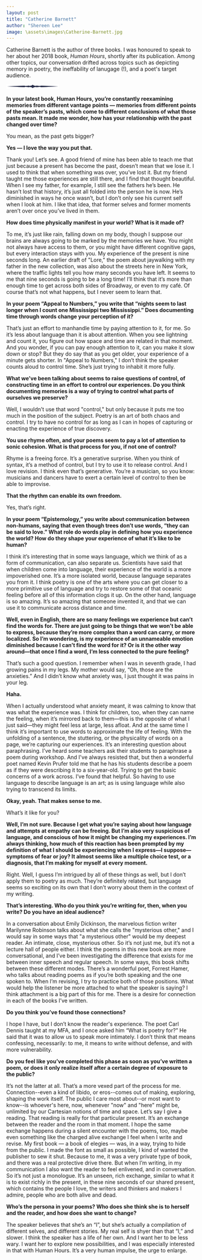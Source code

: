 ```yaml
---
layout: post
title: "Catherine Barnett"
author: "Shereen Lee"
image: \assets\images\Catherine-Barnett.jpg
---
```


Catherine Barnett is the author of three books. I was honoured to speak to her about her 2018 book, <i>Human Hours</i>, shortly after its publication. Among other topics, our conversation drifted across topics such as depicting memory in poetry, the ineffability of lanugage (!), and a poet's target audience.

<img src="/assets/images/divider.svg" alt="re:verses" style="width:140px;">

<strong>In your latest book, Human Hours, you’re constantly reexamining memories from different vantage points — memories from different points of the speaker’s pasts, which come to different conclusions of what those pasts mean. It made me wonder, how has your relationship with the past changed over time?</strong>

You mean, as the past gets bigger?<br>

<strong>Yes — I love the way you put that.</strong>

Thank you! Let’s see. A good friend of mine has been able to teach me that just because a present has become the past, doesn’t mean that we lose it. I used to think that when something was over, you’ve lost it. But my friend taught me those experiences are still there, and I find that thought beautiful. When I see my father, for example, I still see the fathers he’s been. He hasn’t lost that history, it’s just all folded into the person he is now. He’s diminished in ways he once wasn’t, but I don’t only see his current self when I look at him. I like that idea, that former selves and former moments aren’t over once you’ve lived in them.<br>

<strong>How does time physically manifest in your world? What is it made of?</strong>

To me, it’s just like rain, falling down on my body, though I suppose our brains are always going to be marked by the memories we have. You might not always have access to them, or you might have different cognitive gaps, but every interaction stays with you.
My experience of the present is nine seconds long. An earlier draft of "Lore," the poem about jaywalking with my father in the new collection, was also about the streets here in New York, where the traffic lights tell you how many seconds you have left. It seems to me that nine seconds is going to be a long time! I’ll think that it’s more than enough time to get across both sides of Broadway, or even to my café. Of course that’s not what happens, but I never seem to learn that.<br>

<strong>In your poem “Appeal to Numbers,” you write that “nights seem to last longer when I count one Mississippi two Mississippi.” Does documenting time through words change your perception of it?</strong>

That’s just an effort to manhandle time by paying attention to it, for me. So it’s less about language than it is about attention. When you see lightning and count it, you figure out how space and time are related in that moment. And you wonder, if you can pay enough attention to it, can you make it slow down or stop? But they do say that as you get older, your experience of a minute gets shorter. In "Appeal to Numbers," I don’t think the speaker counts aloud to control time. She’s just trying to inhabit it more fully.<br>

<strong>What we’ve been talking about seems to raise questions of control, of constructing time in an effort to control our experiences. Do you think documenting memories is a way of trying to control what parts of ourselves we preserve?</strong>

Well, I wouldn’t use that word "control," but only because it puts me too much in the position of the subject. Poetry is an art of both chaos and control. I try to have no control for as long as I can in hopes of capturing or enacting the experience of true discovery.<br>

<strong>You use rhyme often, and your poems seem to pay a lot of attention to sonic cohesion. What is that process for you, if not one of control?</strong>

Rhyme is a freeing force. It’s a generative surprise. When you think of syntax, it’s a method of control, but I try to use it to release control. And I love revision. I think even that’s generative.
You’re a musician, so you know: musicians and dancers have to exert a certain level of control to then be able to improvise.<br>

<strong>That the rhythm can enable its own freedom.</strong>

Yes, that’s right.<br>

<strong>In your poem “Epistemology,” you write about communication between non-humans, saying that even though trees don’t use words, “they can be said to love.” What role do words play in defining how you experience the world? How do they shape your experience of what it’s like to be human?</strong>

I think it’s interesting that in some ways language, which we think of as a form of communication, can also  separate us. Scientists have said that when children come into language, their experience of the world is a more impoverished one. It’s a more isolated world, because language separates you from it.  I think poetry is one of the arts where you can get closer to a more primitive use of language and try to restore some of that oceanic feeling before all of this information clogs it up.
On the other hand, language is so amazing. It’s so amazing that someone invented it, and that we can use it  to communicate across distance and time.<br>

<strong>Well, even in English, there are so many feelings we experience but can’t find the words for. There are just going to be things that we won’t be able to express, because they’re more complex than a word can carry, or more localized. So I’m wondering, is my experience of an unnameable emotion diminished because I can’t find the word for it? Or is it the other way around—that once I find a word, I’m less connected to the pure feeling?</strong><br>

That’s such a good question. I remember when I was in seventh grade, I had growing pains in my legs. My mother would say, “Oh, those are the anxieties.” And I didn’t know what anxiety was, I just thought it was pains in your leg.<br>


<strong>Haha.</strong>

When I actually understood what anxiety meant, it was calming to know that was what the experience was. I think for children, too, when they can name the feeling, when it’s mirrored back to them—this is the opposite of what I just said—they might feel less at large, less afloat. And at the same time I think it’s important to use words to approximate the life of feeling. With the unfolding of a sentence, the stuttering, or the physicality of words on a page, we’re capturing our experiences.
It’s an interesting question about paraphrasing. I’ve heard some teachers ask their students to paraphrase a poem during workshop. And I've always resisted that, but then a wonderful poet named Kevin Prufer told me that he has his students describe a poem as if they were describing it to a six-year-old. Trying to get the basic concerns of a work across. I’ve found that helpful. So having to use language to describe language is an art; as is using language while also trying to transcend its limits.<br>

<strong>Okay, yeah. That makes sense to me.</strong>

What’s it like for you?

<strong>Well, I’m not sure. Because I get what you’re saying about how language and attempts at empathy can be freeing. But I’m also very suspicious of language, and conscious of how it might be changing my experiences. I’m always thinking, how much of this reaction has been prompted by my definition of what I should be experiencing when I express—I suppose—symptoms of fear or joy? It almost seems like a multiple choice test, or a diagnosis, that I’m making for myself at every moment.</strong>

Right. Well, I guess I’m intrigued by all of these things as well, but I don’t apply them to poetry as much. They’re definitely related, but language seems so exciting on its own that I don’t worry about them in the context of my writing.<br>

<strong>That’s interesting. Who do you think you’re writing for, then, when you write? Do you have an ideal audience?</strong>

In a conversation about Emily Dickinson, the marvelous fiction writer Marilynne Robinson talks about what she calls the "mysterious other," and I would say in some ways that "a mysterious other" would be my deepest reader. An intimate, close, mysterious other. So it’s not just me, but it’s not a lecture hall of people either. I think the poems in this new book are more conversational, and I’ve been investigating the difference that exists for me between inner speech and regular speech. In some ways, this book shifts between these different modes.
There’s a wonderful poet, Forrest Hamer, who talks about reading poems as if you’re both speaking and the one spoken to. When I’m revising, I try to practice both of those positions. What would help the listener be more attached to what the speaker is saying? I think attachment is a big part of this for me. There is a desire for connection in each of the books I’ve written.<br>


<strong>Do you think you’ve found those connections?</strong>

I hope I have, but I don’t know the reader's experience. The poet Carl Dennis taught at my MFA, and I once asked him “What is poetry for?” He said that it was to allow us to speak more intimately. I don’t think that means confessing, necessarily: to me, it means to write without defense, and with more vulnerability.<br>

<strong>Do you feel like you’ve completed this phase as soon as you’ve written a poem, or does it only realize itself after a certain degree of exposure to the public?</strong>

It’s not the latter at all. That’s a more vexed part of the process for me. Connection--even a kind of libido, or eros--comes out of making, exploring, shaping the work itself. The public I care most about--or most want to know--is whoever's here, now, whenever "now" and "here" might be, unlimited by our Cartesian notions of time and space. Let’s say I give a reading. That reading is really for that particular present. It’s an exchange between the reader and the room in that moment. I hope the same exchange happens during a silent encounter with the poems, too, maybe even something like the charged alive exchange I feel when I write and revise.
My first book — a book of elegies — was, in a way, trying to hide from the public. I made the font as small as possible, I kind of wanted the publisher to sew it shut. Because to me, it was a very private type of book, and there was a real protective drive there.
But when I’m writing, in my communication I also want the reader to feel enlivened, and in conversation. So it’s not just a monologue.  It’s an unseen, rich exchange, similar to what it is to exist richly in the present, in these nine seconds of our shared present, which contains the people I love, the writers and thinkers and makers I admire, people who are both alive and dead.<br>

<strong>Who’s the persona in your poems? Who does she think she is to herself and the reader, and how does she want to change?</strong>

The speaker believes that she’s an “I”, but she’s actually a compilation of different selves, and different stories. My real self is shyer than that “I,” and slower. I think the speaker has a life of her own. And I want her to be less wary. I want her to explore new possibilities, and I was especially interested in that with Human Hours. It’s a very human impulse, the urge to enlarge.
